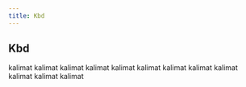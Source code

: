 ```yaml
---
title: Kbd
---
```


## Kbd

kalimat kalimat
kalimat kalimat
kalimat kalimat
kalimat kalimat
kalimat kalimat
kalimat kalimat
